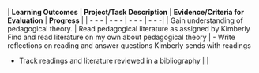 | **Learning Outcomes** | **Project/Task Description** | **Evidence/Criteria for Evaluation** | **Progress** |
| - - - | - - - | - - - | - - -|
| Gain understanding of pedagogical theory. | Read pedagogical literature as assigned by Kimberly
Find and read literature on my own about pedagogical theory | - Write reflections on reading and answer questions Kimberly sends with readings
- Track readings and literature reviewed in a bibliography | |

